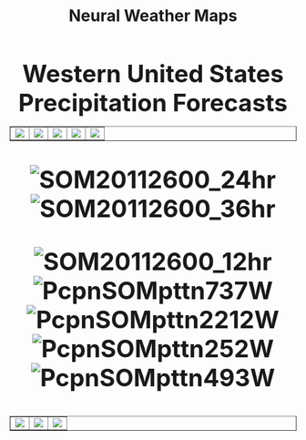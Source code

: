 <html>
  <head>
    <meta charset="utf-8">
    <meta name="viewport" content="width=device-width, initial-scale=1">
  </head>
  <body>
    <h1><center>Neural Weather Maps
      <h2><center>Western United States Precipitation Forecasts

  <table border="1" cellpadding="1" cellspacing="1">
    <tr>
      <td><img src="https://user-images.githubusercontent.com/75145898/100558390-7cb41c00-326b-11eb-873e-9adde56e6111.png"></td>
      <td><img src="https://user-images.githubusercontent.com/75145898/100558377-71f98700-326b-11eb-9e18-41c2c93ee0af.png"></td>
      <td><img src="https://user-images.githubusercontent.com/75145898/100557449-8c7d3180-3266-11eb-9e55-743c3e9cf22e.png"></td>
      <td><img src="https://user-images.githubusercontent.com/75145898/100557657-d0246b00-3267-11eb-9d36-e8907b0c0562.png"></td>
      <td><img src="https://user-images.githubusercontent.com/75145898/100557657-d0246b00-3267-11eb-9d36-e8907b0c0562.png"></td>
    </tr>
  </table>
 
![SOM20112600_24hr](https://user-images.githubusercontent.com/75145898/100558377-71f98700-326b-11eb-9e18-41c2c93ee0af.png)
![SOM20112600_36hr](https://user-images.githubusercontent.com/75145898/100558390-7cb41c00-326b-11eb-873e-9adde56e6111.png)

![SOM20112600_12hr](https://user-images.githubusercontent.com/75145898/100557449-8c7d3180-3266-11eb-9e55-743c3e9cf22e.png)
![PcpnSOMpttn737W](https://user-images.githubusercontent.com/75145898/100557649-c26ee580-3267-11eb-966a-ff7587d03d0c.png)
![PcpnSOMpttn2212W](https://user-images.githubusercontent.com/75145898/100557657-d0246b00-3267-11eb-9d36-e8907b0c0562.png)
![PcpnSOMpttn252W](https://user-images.githubusercontent.com/75145898/100557671-ea5e4900-3267-11eb-948f-62af713820d5.png)
![PcpnSOMpttn493W](https://user-images.githubusercontent.com/75145898/100557684-fb0ebf00-3267-11eb-9862-eb6c5025b552.png)

<table border="1" cellpadding="1" cellspacing="1">
  <tr>
    <td><img src="https://user-images.githubusercontent.com/75145898/100557649-c26ee580-3267-11eb-966a-ff7587d03d0c.png"></td>
    <td><img src="https://user-images.githubusercontent.com/75145898/100557657-d0246b00-3267-11eb-9d36-e8907b0c0562.png"></td>
    <td><img src="https://user-images.githubusercontent.com/75145898/100557671-ea5e4900-3267-11eb-948f-62af713820d5.png"></td>
  </tr>
